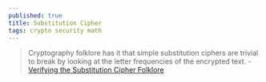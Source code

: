 ```yaml
---
published: true
title: Substitution Cipher
tags: crypto security math
---
```

> Cryptography folklore has it that simple substitution ciphers are trivial to break by looking at the letter frequencies of the encrypted text. - [Verifying the Substitution Cipher Folklore](https://www.spinellis.gr/blog/20160318/)
